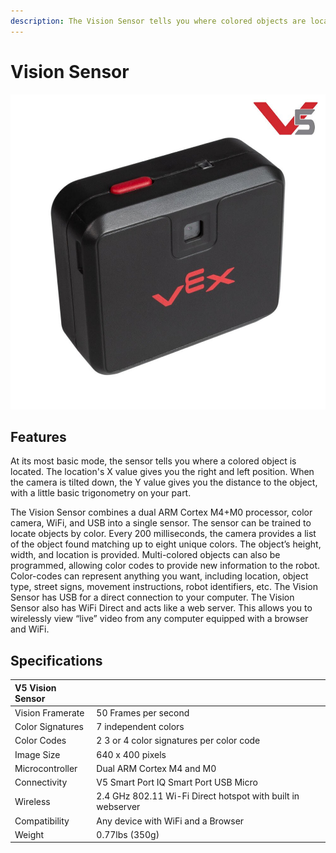```yaml
---
description: The Vision Sensor tells you where colored objects are located.
---
```


# Vision Sensor

![V5 Vision Sensor](../../.gitbook/assets/visionsensor.jpg)

## Features

At its most basic mode, the sensor tells you where a colored object is located. The location's X value gives you the right and left position. When the camera is tilted down, the Y value gives you the distance to the object, with a little basic trigonometry on your part.

The Vision Sensor combines a dual ARM Cortex M4+M0 processor, color camera, WiFi, and USB into a single sensor. The sensor can be trained to locate objects by color. Every 200 milliseconds, the camera provides a list of the object found matching up to eight unique colors. The object’s height, width, and location is provided. Multi-colored objects can also be programmed, allowing color codes to provide new information to the robot. Color-codes can represent anything you want, including location, object type, street signs, movement instructions, robot identifiers, etc. The Vision Sensor has USB for a direct connection to your computer. The Vision Sensor also has WiFi Direct and acts like a web server. This allows you to wirelessly view “live” video from any computer equipped with a browser and WiFi.

## Specifications

|  **V5 Vision Sensor** |  |
| :--- | :--- |
| Vision Framerate | 50 Frames per second |
| Color Signatures | 7 independent colors |
| Color Codes | 2 3 or 4 color signatures per color code |
| Image Size | 640 x 400 pixels |
| Microcontroller | Dual ARM Cortex M4 and M0 |
| Connectivity | V5 Smart Port IQ Smart Port USB Micro |
| Wireless | 2.4 GHz 802.11 Wi-Fi Direct hotspot with built in webserver |
| Compatibility | Any device with WiFi and a Browser |
| Weight | 0.77lbs \(350g\) |

